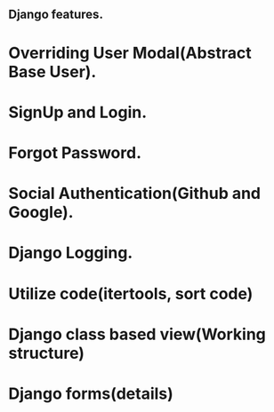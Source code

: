 ## Django features.
# Overriding User Modal(Abstract Base User).
# SignUp and Login.
# Forgot Password.
# Social Authentication(Github and Google).
# Django Logging.
# Utilize code(itertools, sort code)
# Django class based view(Working structure)
# Django forms(details)
